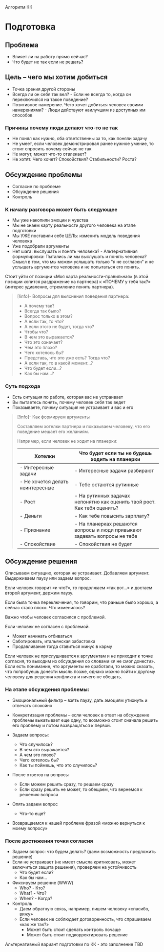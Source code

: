 Алгоритм КК

# Подготовка

## Проблема

- Влияет ли на работу прямо сейчас?
- Что будет не так если не решать?

## Цель – чего мы хотим добиться

- Точка зрения другой стороны
- Всегда ли он себя так вел? - Если не всегда то, когда он переключился на такое поведение?
- Позитивное намерение. Чего хочет добиться человек своими намерениями? - Люди действуют наилучшим из доступных им способов
    
### Причины почему люди делают что-то не так

- Не понял как нужно, оба ответственны за то, как поняли задачу
- Не умеет, если человек демонстрировал ранее нужное умение, то стоит спросить почему сейчас не так
- Не могут, может что-то отвлекает?
- Не хотят. Чего хочет? Спокойствия? Стабильности? Роста?

## Обсуждение проблемы

- Согласие по проблеме
- Обсуждение решения
- Контроль

### К началу разговора может быть следующее

- Мы уже накопили эмоции и чувства
- Мы не знаем карту реальности другого человека на этапе подготовки
- Мы УЖЕ поставили себе ЦЕЛЬ: изменить модель поведения человека
- Уже подобрали аргументы
- Нет шага: выслушать и понять человека? - Альтернативная формулировка: Пытались ли мы выслушать и понять человека? Смысл в том, что мы можем услышать только "я не согласен" и не услышать аргументов человека и не попытаться его понять.

Стоит уйти от позиции «Моя карта реальности-правильная» (в этой позиции копится раздражение на партнера) к «ПОЧЕМУ у тебя так?» (интерес удивление, стремление понять партнера).

> [!info]- Вопросы для выяснения поведения партнера:
> - А почему так?
> - Всегда так было?
> - Вопрос только в этом?
> - А если так, то что?
> - А если этого не будет, тогда что?
> - Чтобы что?
> - В чем это выражается?
> - Что это означает?
> - Чем это плохо?
> - Чего хотелось бы?
> - Представь, что это уже есть? Тогда что?
> - А если так, то в какой момент…?
> - Что будет если…?
> - Как бы нам…?

### Суть подхода

- Есть ситуация по работе, которая вас не устраивает
- Вы пытаетесь понять, почему человек себя так ведет
- Показываете, почему ситуация не устраивает и вас и его

> [!info]- Как формируем аргументы
>
> Составляем хотелки партнера и показываем человеку, что его поведение мешает его желаниям.
> 
> Например, если человек не ходит на планерки:
> 
> | Хотелки                          | Что будет если ты не будешь ходить на планерки                            |
> | -------------------------------- | ------------------------------------------------------------------------- |
> | - Интересные задачи              | - Интересные задачи разбирают                                             |
> | - Не хочется делать неинтересные | - Тебе остаются рутинные                                                    |
> | - Рост                           | - На рутинных задачах непонятно как оценить твой рост. Как тебя оценить?  |
> | - Деньги                         | - Как тебе повысить зарплату?                                             |
> | - Признание                      | - На планерках решаются вопросы и люди привыкают задавать вопросы не тебе |
> | - Спокойствие                    | - Спокойствия не будет                                                    |

## Обсуждение решения

Описываем ситуацию, которая не устраивает. Добавляем аргумент. Выдерживаем паузу или задаем вопрос.

Если человек говорит «и что?», то продолжаем «так вот…» и достаем второй аргумент, держим паузу.

Если была точка переключения, то говорим, что раньше было хорошо, а сейчас стало плохо. Что изменилось?

Важно чтобы человек согласился с проблемой.

Если человек не согласен с проблемой.
- Может начинать отбиваться  
- Саботировать, итальянская забастовка
- Продавливание тогда ставиться минус в карму

Если человек не прислушивается к аргументам и не приходит к точке согласия, то выходим из обсуждения со словами «я не смог донести». Если есть понимание, что аргументы не сработали, то можно сказать, что попробуешь донести мысль позже, однако можно пойти к другому человеку для решения конфликта и ничего не обещать.

### На этапе обсуждения проблемы:

- Эмоциональный фильтр – взять паузу, дать эмоциям утихнуть и отвечать спокойно   
- Конкретизация проблемы – если человек в ответ на обсуждение проблемы выкатывает еще одну, то возможно стоит сначала решить его проблему и потом возвращаться к первой.

- Задаем вопросы:
	- Что случилось?
	- В чем это выражается?
	- А чем это плохо?
	- Чего хотелось бы?
	- Как ты поймешь, что это случилось?
- После ответов на вопросы
	- Если можем решить сразу, то решаем сразу
	- Если сразу решить не может, то обещаем, что вернемся к решению вопроса
- Опять задаем вопрос
	- Что-то еще?
- Возвращаемся к нашей проблеме фразой «можно вернуться к моему вопросу»

### После достижения точки согласия

- Задаем вопрос: что будем делать? (даем возможность предложить решение)
- Если не устраивает (не имеет смысла критиковать, может включиться защита решения), проверяем на устойчивость
	- Что будет если?
	- Как бы нам…
- Фиксируем решение (WWW)
	- Who? - Кто?
	- What? - Что?
	- When? - Когда?
- Контроль
	- Даем обратную связь, например, пишем человеку «спасибо, вижу»
	- Если человек не соблюдает договоренность, что спрашиваем «как же так?»
		- Может быть стоит сделать контроль почаще
		- Может быть стоит подкорректировать решение

Альтернативный вариант подготовки по КК - это заполнение TBD
<!--
%% [таблицы](https://docs.google.com/document/d/1UYnCdIKQznBlhM6n_EGfTgG6kcN3y_w3vGeeZZ4VLlQ/edit?usp=sharing).%%-->